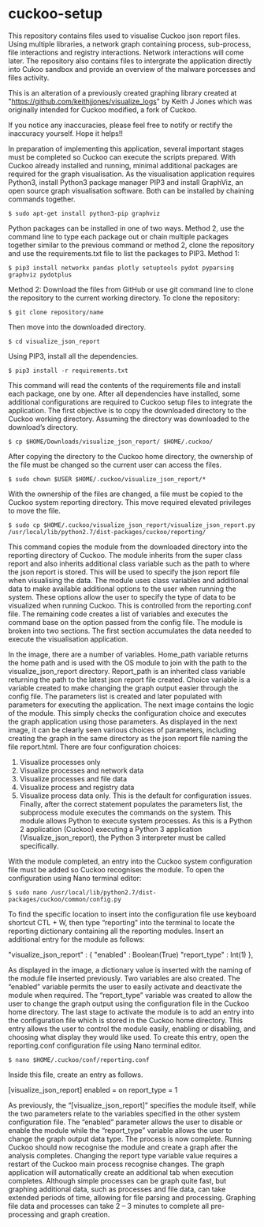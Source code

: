 # cuckoo-setup
This repository contains  files used to visualise Cuckoo json report files. Using multiple libraries, a network graph containing process, sub-process, file interactions and registry interactions. Network interactions will come later. The repository also contains files to intergrate the application directly into Cukoo sandbox and provide an overview of the malware porcesses and files activity. 

This is an alteration of a previously created graphing library created at "https://github.com/keithjjones/visualize_logs" by Keith J Jones which was originally intended for Cuckoo modified, a fork of Cuckoo. 

If you notice any inaccuracies, please feel free to notify or rectify the inaccuracy yourself. Hope it helps!!


In preparation of implementing this application, several important stages must be completed so Cuckoo can execute the scripts prepared. With Cuckoo already installed and running, minimal additional packages are required for the graph visualisation. As the visualisation application requires Python3, install Python3 package manager PIP3 and install GraphViz, an open source graph visualisation software. Both can be installed by chaining commands together.
```shell
$ sudo apt-get install python3-pip graphviz
```
Python packages can be installed in one of two ways. Method 2, use the command line to type each package out or chain multiple packages together similar to the previous command or method 2, clone the repository and use the requirements.txt file to list the packages to PIP3. 
Method 1:
```shell
$ pip3 install networkx pandas plotly setuptools pydot pyparsing graphviz pydotplus
```
Method 2:
Download the files from GitHub or use git command line to clone the repository to the current working directory. To clone the repository:
```shell
$ git clone repository/name
```
Then move into the downloaded directory.
```shell
$ cd visualize_json_report
```
Using PIP3, install all the dependencies.
```shell
$ pip3 install -r requirements.txt
```
This command will read the contents of the requirements file and install each package, one by one. 
After all dependencies have installed, some additional configurations are required to Cuckoo setup files to integrate the application. The first objective is to copy the downloaded directory to the Cuckoo working directory.  Assuming the directory was downloaded to the download’s directory.
```shell
$ cp $HOME/Downloads/visualize_json_report/ $HOME/.cuckoo/
```

After copying the directory to the Cuckoo home directory, the ownership of the file must be changed so the current user can access the files. 
```shell
$ sudo chown $USER $HOME/.cuckoo/visualize_json_report/*
```
With the ownership of the files are changed, a file must be copied to the Cuckoo system reporting directory. This move required elevated privileges to move the file.
```shell
$ sudo cp $HOME/.cuckoo/visualize_json_report/visualize_json_report.py /usr/local/lib/python2.7/dist-packages/cuckoo/reporting/
```

This command copies the module from the downloaded directory into the reporting directory of Cuckoo. The module inherits from the super class report and also inherits additional class variable such as the path to where the json report is stored. This will be used to specify the json report file when visualising the data. The module uses class variables and additional data to make available additional options to the user when running the system. These options allow the user to specify the type of data to be visualized when running Cuckoo. This is controlled from the reporting.conf file. The remaining code creates a list of variables and executes the command base on the option passed from the config file.
The module is broken into two sections. The first section accumulates the data needed to execute the visualisation application.
 
In the image, there are a number of variables. Home_path variable returns the home path and is used with the OS module to join with the path to the visualize_json_report directory. Report_path is an inherited class variable returning the path to the latest json report file created. Choice variable is a variable created to make changing the graph output easier through the config file. The parameters list is created and later populated with parameters for executing the application. 
The next image contains the logic of the module. This simply checks the configuration choice and executes the graph application using those parameters. As displayed in the next image, it can be clearly seen various choices of parameters, including creating the graph in the same directory as the json report file naming the file report.html. There are four configuration choices:
1)	Visualize processes only
2)	Visualize processes and network data
3)	Visualize processes and file data
4)	Visualize process and registry data
5)	Visualize process data only. This is the default for configuration issues. 
Finally, after the correct statement populates the parameters list, the subprocess module executes the commands on the system. This module allows Python to execute system processes. As this is a Python 2 application (Cuckoo) executing a Python 3 application (Visualize_json_report), the Python 3 interpreter must be called specifically.
 

With the module completed, an entry into the Cuckoo system configuration file must be added so Cuckoo recognises the module. To open the configuration using Nano terminal editor:
```shell
$ sudo nano /usr/local/lib/python2.7/dist-packages/cuckoo/common/config.py
```
To find the specific location to insert into the configuration file use keyboard shortcut CTL + W, then type “reporting” into the terminal to locate the reporting dictionary containing all the reporting modules. Insert an additional entry for the module as follows:

"visualize_json_report" : {
  "enabled" : Boolean(True)
  "report_type" : Int(1)
},
 
As displayed in the image, a dictionary value is inserted with the naming of the module file inserted previously. Two variables are also created. The “enabled” variable permits the user to easily activate and deactivate the module when required. The “report_type” variable was created to allow the user to change the graph output using the configuration file in the Cuckoo home directory. 
The last stage to activate the module is to add an entry into the configuration file which is stored in the Cuckoo home directory. This entry allows the user to control the module easily, enabling or disabling, and choosing what display they would like used. To create this entry, open the reporting.conf configuration file using Nano terminal editor.
```shell
$ nano $HOME/.cuckoo/conf/reporting.conf
```
Inside this file, create an entry as follows.

[visualize_json_report]
enabled = on
report_type = 1
 
As previously, the “[visualize_json_report]” specifies the module itself, while the two parameters relate to the variables specified in the other system configuration file. The “enabled” parameter allows the user to disable or enable the module while the “report_type” variable allows the user to change the graph output data type. 
The process is now complete. Running Cuckoo should now recognise the module and create a graph after the analysis completes. Changing the report type variable value requires a restart of the Cuckoo main process recognise changes. 
The graph application will automatically create an additional tab when execution completes. Although simple processes can be graph quite fast, but graphing additional data, such as processes and file data, can take extended periods of time, allowing for file parsing and processing. Graphing file data and processes can take 2 – 3 minutes to complete all pre-processing and graph creation. 

